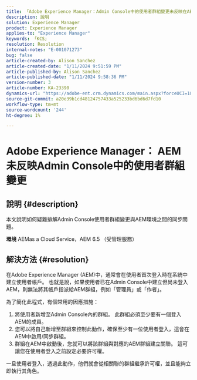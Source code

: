 ```yaml
---
title: 「Adobe Experience Manager：Admin Console中的使用者群組變更未反映在AEM中」
description: 說明
solution: Experience Manager
product: Experience Manager
applies-to: "Experience Manager"
keywords: 「KCS」
resolution: Resolution
internal-notes: "E-001071273"
bug: false
article-created-by: Alison Sanchez
article-created-date: "1/11/2024 9:51:59 PM"
article-published-by: Alison Sanchez
article-published-date: "1/11/2024 9:58:36 PM"
version-number: 3
article-number: KA-23390
dynamics-url: "https://adobe-ent.crm.dynamics.com/main.aspx?forceUCI=1&pagetype=entityrecord&etn=knowledgearticle&id=9613969f-cbb0-ee11-a569-6045bd006c82"
source-git-commit: a20e39b1cd48124757433a525233bd6bd6d7fd10
workflow-type: tm+mt
source-wordcount: '244'
ht-degree: 1%

---
```


# Adobe Experience Manager： AEM未反映Admin Console中的使用者群組變更

## 說明 {#description}


本文說明如何疑難排解Admin Console使用者群組變更與AEM環境之間的同步問題。

<b>環境</b>
AEMas a Cloud Service，AEM 6.5 （受管理服務）


## 解決方法 {#resolution}


在Adobe Experience Manager (AEM)中，通常會在使用者首次登入時在系統中建立使用者帳戶。 也就是說，如果使用者已在Admin Console中建立但尚未登入AEM，則無法將其帳戶指派給AEM群組，例如「管理員」或「作者」。

為了簡化此程式，有個常用的因應措施：

1. 將使用者新增至Admin Console內的群組。 此群組必須至少要有一個登入AEM的成員。
2. 您可以將自己新增至群組來控制此動作，確保至少有一位使用者登入，這會在AEM中啟用/同步群組。
3. 群組在AEM中啟動後，您就可以將該群組與對應的AEM群組建立關聯。 這可讓您在使用者登入之前設定必要許可權。


一旦使用者登入，透過此動作，他們就會從相關聯的群組繼承許可權，並且能夠立即執行其角色。


